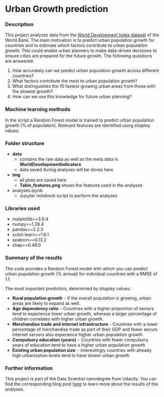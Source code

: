 # Urban Growth prediction


### Description

This project analyzes data from the [World Development Index dataset](https://databank.worldbank.org/source/world-development-indicators) of the World Bank. The main motivation is to predict urban population growth for countries and to estimate which factors contribute to urban population growth. This could enable urban planners to make data-driven decisions to ensure cities are prepared for the future growth. The following questions are answered: 

1) How accurately can we predict urban population growth across different countries?
2) What factors contribute the most to urban population growth?
3) What distinguishes the 10 fastest-growing urban areas from those with the slowest growth?
4) How can we use this knowledge for future urban planning?

### Machine learning methods

In the script a Random Forest model is trained to predict urban population growth (% of population). Relevant features are identified using shapley values. 

### Folder structure

* **data**
    * contains the raw data as well as the meta data in **WorldDevelopmentIndicators**
    * data saved during analyses will be stores here
* **img**
    * all plots are saved here
    * **Table_features.png** shows the features used in the analyses
* analyses.ipynb
    * Jupyter notebook script to perform the analyses


### Libraries used

* matplotlib==3.9.4
* numpy==1.26.4
* pandas==2.2.3
* scikit-learn==1.6.1
* seaborn==0.13.2
* shap==0.46.0


### Summary of the results

The code provides a Random Forest model with which you can predict urban population growth (% annual) for individual countries with a RMSE of 1.1. 

The most important predictors, determined by shapley values: 
* **Rural population growth**  - if the overall population is growing, urban areas are likely to expand as well. 
* **Age dependency ratio**  - Countries with a higher proportion of seniors tend to experience lower urban growth, whereas a larger percentage of children correlates with higher urban growth. 
* **Merchandise trade and internet infrastructure**  -  Countries with a lower percentage of merchandise trade as part of their GDP and fewer secure internet servers also experience higher urban population growth
* **Compulsory education (years)**  -  Countries with fewer compulsory years of education tend to have a higher urban population growth
* **Existing urban population size**  -  Interestingly countries with already high urbanization levels tend to have slower urban growth


### Further information

This project is part of the Data Scientist nanodegree from Udacity. You can find the corresponding blog post [here](https://medium.com/@samirasaak/23566a2c571b) to learn more about the results of the analyses.

